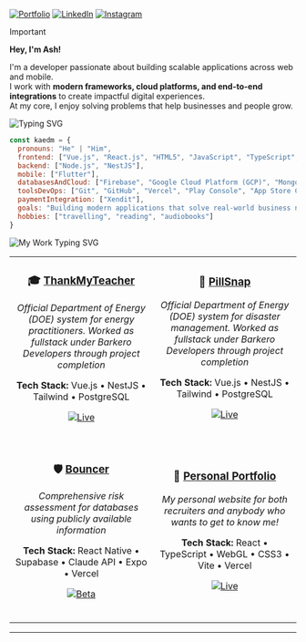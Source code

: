 [![Portfolio](https://img.shields.io/badge/Portfolio-000000?style=for-the-badge&logo=vercel&logoColor=white)](https://kaedmacabanti.vercel.app/resume)
[![LinkedIn](https://img.shields.io/badge/LinkedIn-0A66C2?style=for-the-badge&logo=linkedin&logoColor=white)](https://www.linkedin.com/in/kyle-ash-ezequiel-macabanti/)
[![Instagram](https://img.shields.io/badge/Instagram-E4405F?style=for-the-badge&logo=instagram&logoColor=white)](https://www.instagram.com/kyleash_deraco/)

> [!IMPORTANT]
> 
> **Hey, I'm Ash!**
> 
> I'm a developer passionate about building scalable applications across web and mobile.  
I work with **modern frameworks, cloud platforms, and end-to-end integrations** to create impactful digital experiences.  
At my core, I enjoy solving problems that help businesses and people grow.

<img src="https://readme-typing-svg.herokuapp.com/?font=Fira+Code&size=30&duration=4000&pause=2000&color=FFFFFF&width=500&height=80&lines=About+Me" alt="Typing SVG" />

```javascript
const kaedm = {
  pronouns: "He" | "Him",
  frontend: ["Vue.js", "React.js", "HTML5", "JavaScript", "TypeScript", "CSS3", "Tailwind"],
  backend: ["Node.js", "NestJS"],
  mobile: ["Flutter"],
  databasesAndCloud: ["Firebase", "Google Cloud Platform (GCP)", "MongoDB", "PostgreSQL"],
  toolsDevOps: ["Git", "GitHub", "Vercel", "Play Console", "App Store Connect"],
  paymentIntegration: ["Xendit"],
  goals: "Building modern applications that solve real-world business needs",
  hobbies: ["travelling", "reading", "audiobooks"]
}
```

<img src="https://readme-typing-svg.herokuapp.com/?font=Fira+Code&size=30&duration=4000&pause=2000&color=FFFFFF&width=500&height=80&lines=My+Work%3A+Works+and+Projects!" alt="My Work Typing SVG" />

<div align="center">
<table>
<tr>
<td width="50%" align="center">

### 🎓 **[ThankMyTeacher](https://ThankMyTeacher.net)**
*Official Department of Energy (DOE) system for energy practitioners. Worked as fullstack under Barkero Developers through project completion*

**Tech Stack:** Vue.js • NestJS • Tailwind • PostgreSQL  

[![Live](https://img.shields.io/badge/🌐_Live-28a745?style=flat-square)](https://epar.doe.gov.ph/)

<br>

</td>
<td width="50%" align="center">

### 💊 **[PillSnap](https://pillsnap.tech)**
*Official Department of Energy (DOE) system for disaster management. Worked as fullstack under Barkero Developers through project completion*

**Tech Stack:** Vue.js • NestJS • Tailwind • PostgreSQL  

[![Live](https://img.shields.io/badge/🌐_Live-28a745?style=flat-square)](https://pillsnap.tech)

<br>

</td>
</tr>
<tr>
<td width="50%" align="center">

### 🛡️ **[Bouncer](https://Bouncer-app.com)**
*Comprehensive risk assessment for databases using publicly available information*

**Tech Stack:** React Native • Supabase • Claude API • Expo • Vercel

[![Beta](https://img.shields.io/badge/🔒_Private_Beta-ffc107?style=flat-square)](https://Bouncer-app.com)

<br>

</td>
<td width="50%" align="center">

### 🚀 **[Personal Portfolio](https://reaganhsu.com)**
*My personal website for both recruiters and anybody who wants to get to know me!*

**Tech Stack:** React • TypeScript • WebGL • CSS3 • Vite • Vercel 

[![Live](https://img.shields.io/badge/🌐_Live-28a745?style=flat-square)](https://reaganhsu.com)

<br>

</td>
</tr>
</table>
</div>

---
